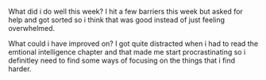 What did i do well this week?
I hit a few barriers this week but asked for help and got sorted so i think that was good instead of just feeling overwhelmed.  

What could i have improved on?
I got quite distracted when i had to read the emtional intelligence chapter and that made me start procrastinating so i definitley need to find some ways of focusing on the things that i find harder.